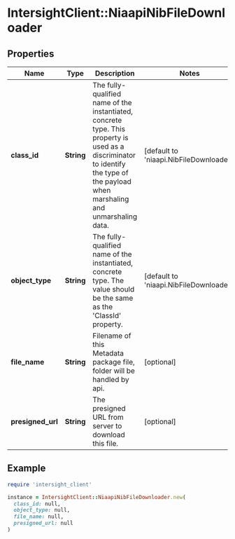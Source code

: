 # IntersightClient::NiaapiNibFileDownloader

## Properties

| Name | Type | Description | Notes |
| ---- | ---- | ----------- | ----- |
| **class_id** | **String** | The fully-qualified name of the instantiated, concrete type. This property is used as a discriminator to identify the type of the payload when marshaling and unmarshaling data. | [default to &#39;niaapi.NibFileDownloader&#39;] |
| **object_type** | **String** | The fully-qualified name of the instantiated, concrete type. The value should be the same as the &#39;ClassId&#39; property. | [default to &#39;niaapi.NibFileDownloader&#39;] |
| **file_name** | **String** | Filename of this Metadata package file, folder will be handled by api. | [optional] |
| **presigned_url** | **String** | The presigned URL from server to download this file. | [optional] |

## Example

```ruby
require 'intersight_client'

instance = IntersightClient::NiaapiNibFileDownloader.new(
  class_id: null,
  object_type: null,
  file_name: null,
  presigned_url: null
)
```

